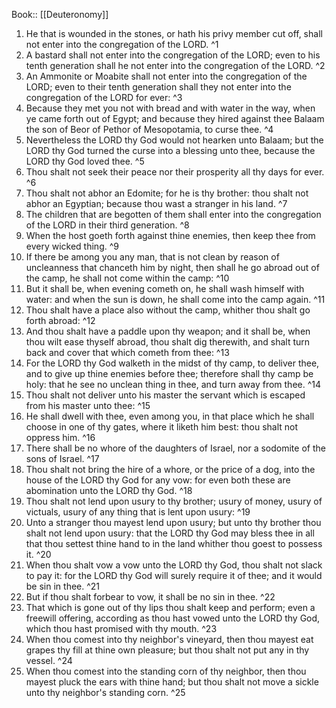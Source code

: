  Book:: [[Deuteronomy]]
 1. He that is wounded in the stones, or hath his privy member cut off, shall not enter into the congregation of the LORD. ^1
 2. A bastard shall not enter into the congregation of the LORD; even to his tenth generation shall he not enter into the congregation of the LORD. ^2
 3. An Ammonite or Moabite shall not enter into the congregation of the LORD; even to their tenth generation shall they not enter into the congregation of the LORD for ever: ^3
 4. Because they met you not with bread and with water in the way, when ye came forth out of Egypt; and because they hired against thee Balaam the son of Beor of Pethor of Mesopotamia, to curse thee. ^4
 5. Nevertheless the LORD thy God would not hearken unto Balaam; but the LORD thy God turned the curse into a blessing unto thee, because the LORD thy God loved thee. ^5
 6. Thou shalt not seek their peace nor their prosperity all thy days for ever. ^6
 7. Thou shalt not abhor an Edomite; for he is thy brother: thou shalt not abhor an Egyptian; because thou wast a stranger in his land. ^7
 8. The children that are begotten of them shall enter into the congregation of the LORD in their third generation. ^8
 9. When the host goeth forth against thine enemies, then keep thee from every wicked thing. ^9
 10. If there be among you any man, that is not clean by reason of uncleanness that chanceth him by night, then shall he go abroad out of the camp, he shall not come within the camp: ^10
 11. But it shall be, when evening cometh on, he shall wash himself with water: and when the sun is down, he shall come into the camp again. ^11
 12. Thou shalt have a place also without the camp, whither thou shalt go forth abroad: ^12
 13. And thou shalt have a paddle upon thy weapon; and it shall be, when thou wilt ease thyself abroad, thou shalt dig therewith, and shalt turn back and cover that which cometh from thee: ^13
 14. For the LORD thy God walketh in the midst of thy camp, to deliver thee, and to give up thine enemies before thee; therefore shall thy camp be holy: that he see no unclean thing in thee, and turn away from thee. ^14
 15. Thou shalt not deliver unto his master the servant which is escaped from his master unto thee: ^15
 16. He shall dwell with thee, even among you, in that place which he shall choose in one of thy gates, where it liketh him best: thou shalt not oppress him. ^16
 17. There shall be no whore of the daughters of Israel, nor a sodomite of the sons of Israel. ^17
 18. Thou shalt not bring the hire of a whore, or the price of a dog, into the house of the LORD thy God for any vow: for even both these are abomination unto the LORD thy God. ^18
 19. Thou shalt not lend upon usury to thy brother; usury of money, usury of victuals, usury of any thing that is lent upon usury: ^19
 20. Unto a stranger thou mayest lend upon usury; but unto thy brother thou shalt not lend upon usury: that the LORD thy God may bless thee in all that thou settest thine hand to in the land whither thou goest to possess it. ^20
 21. When thou shalt vow a vow unto the LORD thy God, thou shalt not slack to pay it: for the LORD thy God will surely require it of thee; and it would be sin in thee. ^21
 22. But if thou shalt forbear to vow, it shall be no sin in thee. ^22
 23. That which is gone out of thy lips thou shalt keep and perform; even a freewill offering, according as thou hast vowed unto the LORD thy God, which thou hast promised with thy mouth. ^23
 24. When thou comest into thy neighbor's vineyard, then thou mayest eat grapes thy fill at thine own pleasure; but thou shalt not put any in thy vessel. ^24
 25. When thou comest into the standing corn of thy neighbor, then thou mayest pluck the ears with thine hand; but thou shalt not move a sickle unto thy neighbor's standing corn. ^25
